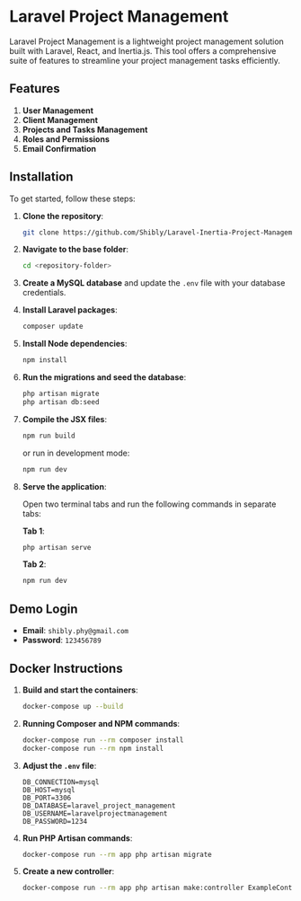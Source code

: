 # Laravel Project Management

Laravel Project Management is a lightweight project management solution built with Laravel, React, and Inertia.js. This
tool offers a comprehensive suite of features to streamline your project management tasks efficiently.

## Features

1. **User Management**
2. **Client Management**
3. **Projects and Tasks Management**
4. **Roles and Permissions**
5. **Email Confirmation**

## Installation

To get started, follow these steps:

1. **Clone the repository**:

    ```bash
    git clone https://github.com/Shibly/Laravel-Inertia-Project-Management.git
    ```

2. **Navigate to the base folder**:

    ```bash
    cd <repository-folder>
    ```

3. **Create a MySQL database** and update the `.env` file with your database credentials.

4. **Install Laravel packages**:

    ```bash
    composer update
    ```

5. **Install Node dependencies**:

    ```bash
    npm install
    ```

6. **Run the migrations and seed the database**:

    ```bash
    php artisan migrate
    php artisan db:seed
    ```

7. **Compile the JSX files**:

    ```bash
    npm run build
    ```

   or run in development mode:

    ```bash
    npm run dev
    ```

8. **Serve the application**:

   Open two terminal tabs and run the following commands in separate tabs:

   **Tab 1**:

    ```bash
    php artisan serve
    ```

   **Tab 2**:

    ```bash
    npm run dev
    ```

## Demo Login

- **Email**: `shibly.phy@gmail.com`
- **Password**: `123456789`

## Docker Instructions

1. **Build and start the containers**:

    ```bash
    docker-compose up --build
    ```

2. **Running Composer and NPM commands**:

    ```bash
    docker-compose run --rm composer install
    docker-compose run --rm npm install
    ```

3. **Adjust the `.env` file**:

    ```plaintext
    DB_CONNECTION=mysql
    DB_HOST=mysql
    DB_PORT=3306
    DB_DATABASE=laravel_project_management
    DB_USERNAME=laravelprojectmanagement
    DB_PASSWORD=1234
    ```

4. **Run PHP Artisan commands**:

    ```bash
    docker-compose run --rm app php artisan migrate
    ```

5. **Create a new controller**:

    ```bash
    docker-compose run --rm app php artisan make:controller ExampleController
    ```
